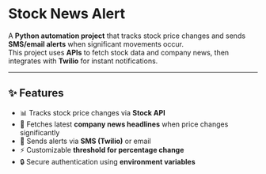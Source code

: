 # Stock News Alert

A **Python automation project** that tracks stock price changes and sends **SMS/email alerts** when significant movements occur.  
This project uses **APIs** to fetch stock data and company news, then integrates with **Twilio** for instant notifications.  

---

## ✨ Features
- 📊 Tracks stock price changes via **Stock API**  
- 📰 Fetches latest **company news headlines** when price changes significantly  
- 📩 Sends alerts via **SMS (Twilio)** or email  
- ⚡ Customizable **threshold for percentage change**  
- 🔒 Secure authentication using **environment variables**  
